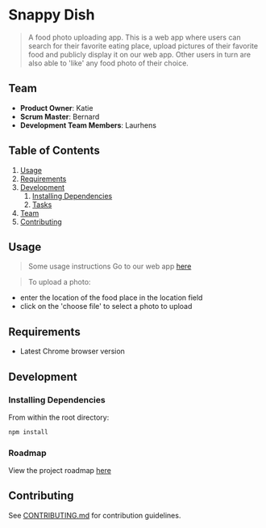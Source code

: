 # Snappy Dish

> A food photo uploading app. This is a web app where users can search for their favorite eating place, upload pictures of their favorite food and publicly display it on our web app. Other users in turn are also able to 'like' any food photo of their choice.

## Team

  - __Product Owner__: Katie
  - __Scrum Master__: Bernard
  - __Development Team Members__: Laurhens

## Table of Contents

1. [Usage](#Usage)
1. [Requirements](#requirements)
1. [Development](#development)
    1. [Installing Dependencies](#installing-dependencies)
    1. [Tasks](#tasks)
1. [Team](#team)
1. [Contributing](#contributing)

## Usage

> Some usage instructions
> Go to our web app [here](https://snappydish.herokuapp.com)

> To upload a photo:

  - enter the location of the food place in the location field
  - click on the 'choose file' to select a photo to upload

## Requirements

- Latest Chrome browser version

## Development

### Installing Dependencies

From within the root directory:

```sh
npm install

```

### Roadmap

View the project roadmap [here](LINK_TO_PROJECT_ISSUES)


## Contributing

See [CONTRIBUTING.md](CONTRIBUTING.md) for contribution guidelines.
